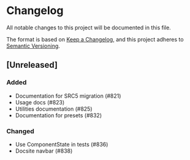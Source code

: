 # Changelog

All notable changes to this project will be documented in this file.

The format is based on [Keep a Changelog](https://keepachangelog.com/en/1.1.0/),
and this project adheres to [Semantic Versioning](https://semver.org/spec/v2.0.0.html).

## [Unreleased]

### Added

- Documentation for SRC5 migration (#821)
- Usage docs (#823)
- Utilities documentation (#825)
- Documentation for presets (#832)

### Changed

- Use ComponentState in tests (#836)
- Docsite navbar (#838)
